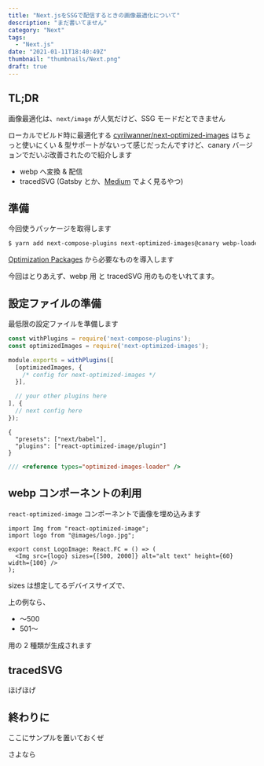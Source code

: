 ```yaml
---
title: "Next.jsをSSGで配信するときの画像最適化について"
description: "まだ書いてません"
category: "Next"
tags:
  - "Next.js"
date: "2021-01-11T18:40:49Z"
thumbnail: "thumbnails/Next.png"
draft: true
---
```


<!-- canary ブランチでまだ tracedSVG が未対応なので、対応次第加筆して投稿する！！ -->

## TL;DR

画像最適化は、`next/image` が人気だけど、SSG モードだとできません

ローカルでビルド時に最適化する [cyrilwanner/next-optimized-images](https://github.com/cyrilwanner/next-optimized-images) はちょっと使いにくい & 型サポートがないって感じだったんですけど、canary バージョンでだいぶ改善されたので紹介します

- webp へ変換 & 配信
- tracedSVG (Gatsby とか、[Medium](https://medium.com/) でよく見るやつ)

## 準備

今回使うパッケージを取得します

```bash
$ yarn add next-compose-plugins next-optimized-images@canary webp-loader image-trace-loader
```

[Optimization Packages](https://github.com/cyrilwanner/next-optimized-images#optimization-packages) から必要なものを導入します

今回はとりあえず、webp 用 と tracedSVG 用のものをいれてます。

## 設定ファイルの準備

最低限の設定ファイルを準備します

```javascript:next.config.js
const withPlugins = require('next-compose-plugins');
const optimizedImages = require('next-optimized-images');

module.exports = withPlugins([
  [optimizedImages, {
    /* config for next-optimized-images */
  }],

  // your other plugins here
], {
  // next config here
});
```

```json:.babelrc
{
  "presets": ["next/babel"],
  "plugins": ["react-optimized-image/plugin"]
}
```

```typescript:next-env.d.ts
/// <reference types="optimized-images-loader" />
```

## webp コンポーネントの利用

`react-optimized-image` コンポーネントで画像を埋め込みます

```tsx
import Img from "react-optimized-image";
import logo from "@images/logo.jpg";

export const LogoImage: React.FC = () => (
  <Img src={logo} sizes={[500, 2000]} alt="alt text" height={60} width={100} />
);
```

sizes は想定してるデバイスサイズで、

上の例なら、

- 〜500
- 501〜

用の 2 種類が生成されます

## tracedSVG

ほげほげ

## 終わりに

ここにサンプルを置いておくぜ

さよなら
